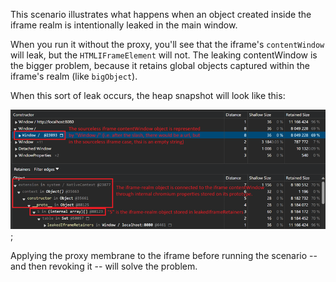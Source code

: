 This scenario illustrates what happens when an object created inside the iframe realm is intentionally leaked in the main window.

When you run it without the proxy, you'll see that the iframe's `contentWindow` will leak, but the `HTMLIFrameElement` will not. The leaking contentWindow is the bigger problem, because it retains global objects captured within the iframe's realm (like `bigObject`).

When this sort of leak occurs, the heap snapshot will look like this:

![Heap Snapshot](./scenarios/1-leak-iframe-object/heap-snapshot.png);

Applying the proxy membrane to the iframe before running the scenario -- and then revoking it -- will solve the problem. 

